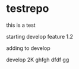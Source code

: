 # testrepo

this is a test

starting develop
feature 1.2

adding to develop


develop 2K
ghfgh
dfdf
gg


